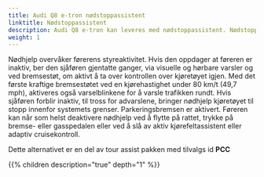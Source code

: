 ```yaml
---
title: Audi Q8 e-tron nødstoppassistent
linktitle: Nødstoppassistent
description: Audi Q8 e-tron kan leveres med nødstoppassistent. Nødstoppassistenen oppdager, innenfor systemets grenser, når føreren er inaktiv. I et slikt tilfelle overtar systemet kontroll over kjøretøyet og bremser det automatisk til stillestående i sin egen kjørebane.
weight: 1
---
```


Nødhjelp overvåker førerens styreaktivitet. Hvis den oppdager at føreren er inaktiv, ber den sjåføren gjentatte ganger, via visuelle og hørbare varsler og ved bremsestøt, om aktivt å ta over kontrollen over kjøretøyet igjen. Med det første kraftige bremsestøtet ved en kjørehastighet under 80 km/t (49,7 mph), aktiveres også varselblinkene for å varsle trafikken rundt. Hvis sjåføren forblir inaktiv, til tross for advarslene, bringer nødhjelp kjøretøyet til stopp innenfor systemets grenser. Parkeringsbremsen er aktivert. Føreren kan når som helst deaktivere nødhjelp ved å flytte på rattet, trykke på bremse- eller gasspedalen eller ved å slå av aktiv kjørefeltassistent eller adaptiv cruisekontroll.

Dette alternativet er en del av tour assist pakken med tilvalgs id **PCC**

{{% children description="true" depth="1" %}}
